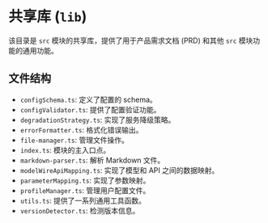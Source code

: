 # 共享库 (`lib`)

该目录是 `src` 模块的共享库，提供了用于产品需求文档 (PRD) 和其他 `src`
模块功能的通用功能。

## 文件结构

- `configSchema.ts`: 定义了配置的 schema。
- `configValidator.ts`: 提供了配置验证功能。
- `degradationStrategy.ts`: 实现了服务降级策略。
- `errorFormatter.ts`: 格式化错误输出。
- `file-manager.ts`: 管理文件操作。
- `index.ts`: 模块的主入口点。
- `markdown-parser.ts`: 解析 Markdown 文件。
- `modelWireApiMapping.ts`: 实现了模型和 API 之间的数据映射。
- `parameterMapping.ts`: 实现了参数映射。
- `profileManager.ts`: 管理用户配置文件。
- `utils.ts`: 提供了一系列通用工具函数。
- `versionDetector.ts`: 检测版本信息。
